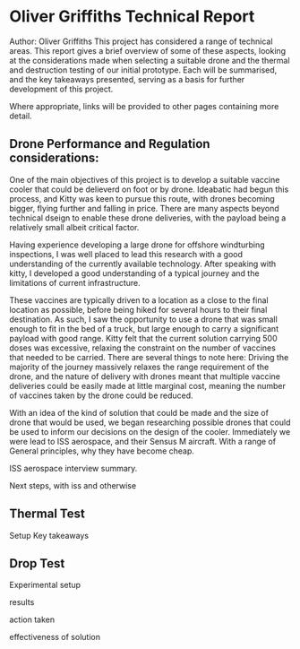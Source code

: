 # Oliver Griffiths Technical Report
Author: Oliver Griffiths
This project has considered a range of technical areas. This report gives a brief overview of some of these aspects, looking at the considerations made when selecting a suitable drone and the thermal and destruction testing of our initial prototype. Each will be summarised, and the key takeaways presented, serving as a basis for further development of this project. 

Where appropriate, links will be provided to other pages containing more detail. 

## Drone Performance and Regulation considerations:
One of the main objectives of this project is to develop a suitable vaccine cooler that could be delieverd on foot or by drone. Ideabatic had begun this process, and Kitty was keen to pursue this route, with drones becoming bigger, flying further and falling in price. There are many aspects beyond technical dseign to enable these drone deliveries, with the payload being a relatively small albeit critical factor. 

Having experience developing a large drone for offshore windturbing inspections, I was well placed to lead this research with a good understanding of the currently available technology. After speaking with kitty, I developed a good understanding of a typical journey and the limitations of current infrastructure. 

These vaccines are typically driven to a location as a close to the final location as possible, before being hiked for several hours to their final destination.  As such, I saw the opportunity to use a drone that was small enough to fit in the bed of a truck, but large enough to carry a significant payload with good range. Kitty felt that the current solution carrying 500 doses was excessive, relaxing the constraint on the number of vaccines that needed to be carried. There are several things to note here: Driving the majority of the journey massively relaxes the range requirement of the drone, and the nature of delivery with drones meant that multiple vaccine deliveries could be easily made at little marginal cost, meaning the number of vaccines taken by the drone could be reduced.

With an idea of the kind of solution that could be made and the size of drone that would be used, we began researching possible drones that could be used to inform our decisions on the design of the cooler. Immediately we were lead to ISS aerospace, and their Sensus M aircraft. With a range of 
General principles, why they have become cheap. 

ISS aerospace interview summary. 

Next steps, with iss and otherwise 

## Thermal Test
Setup 
Key takeaways 

## Drop Test

Experimental setup

results 

action taken 

effectiveness of solution
